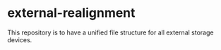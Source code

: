 # external-realignment
This repository is to have a unified file structure for all external storage devices.
